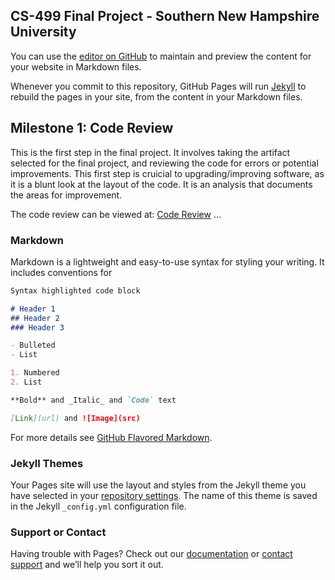 ## CS-499 Final Project - Southern New Hampshire University


You can use the [editor on GitHub](https://github.com/AaronWUSN/AaronWUSN.github.io/edit/main/index.md) to maintain and preview the content for your website in Markdown files.

Whenever you commit to this repository, GitHub Pages will run [Jekyll](https://jekyllrb.com/) to rebuild the pages in your site, from the content in your Markdown files.

## Milestone 1: Code Review

This is the first step in the final project. It involves taking the artifact selected for the final project, and reviewing the code for errors or potential improvements. This first step is cruicial to upgrading/improving software, as it is a blunt look at the layout of the code. It is an analysis that documents the areas for improvement.

The code review can be viewed at: [Code Review](https://youtu.be/rSHNLTSwy0Y)
...


### Markdown

Markdown is a lightweight and easy-to-use syntax for styling your writing. It includes conventions for

```markdown
Syntax highlighted code block

# Header 1
## Header 2
### Header 3

- Bulleted
- List

1. Numbered
2. List

**Bold** and _Italic_ and `Code` text

[Link](url) and ![Image](src)
```

For more details see [GitHub Flavored Markdown](https://guides.github.com/features/mastering-markdown/).

### Jekyll Themes

Your Pages site will use the layout and styles from the Jekyll theme you have selected in your [repository settings](https://github.com/AaronWUSN/AaronWUSN.github.io/settings/pages). The name of this theme is saved in the Jekyll `_config.yml` configuration file.

### Support or Contact

Having trouble with Pages? Check out our [documentation](https://docs.github.com/categories/github-pages-basics/) or [contact support](https://support.github.com/contact) and we’ll help you sort it out.

